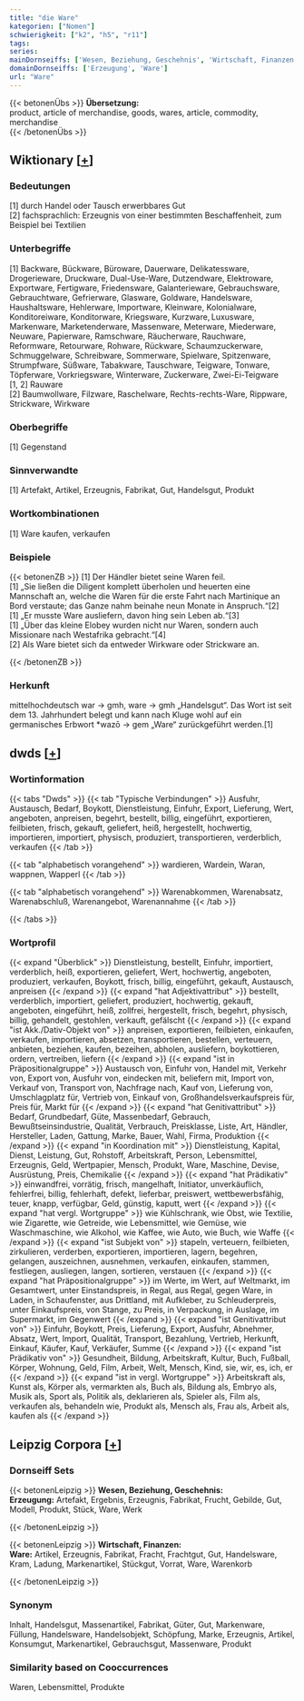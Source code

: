 ```yaml
---
title: "die Ware"
kategorien: ["Nomen"]
schwierigkeit: ["k2", "h5", "r11"]
tags:
series:
mainDornseiffs: ['Wesen, Beziehung, Geschehnis', 'Wirtschaft, Finanzen']
domainDornseiffs: ['Erzeugung', 'Ware']
url: "Ware"
---
```


{{< betonenÜbs >}}
**Übersetzung:**  
product, article of merchandise, goods, wares, article, commodity, merchandise  
{{< /betonenÜbs >}}

## Wiktionary [[+](https://de.wiktionary.org/wiki/Ware)]

### Bedeutungen
[1] durch Handel oder Tausch erwerbbares Gut  
[2] fachsprachlich: Erzeugnis von einer bestimmten Beschaffenheit, zum Beispiel bei Textilien  

### Unterbegriffe
[1] Backware, Bückware, Büroware, Dauerware, Delikatessware, Drogerieware, Druckware, Dual-Use-Ware, Dutzendware, Elektroware, Exportware, Fertigware, Friedensware, Galanterieware, Gebrauchsware, Gebrauchtware, Gefrierware, Glasware, Goldware, Handelsware, Haushaltsware, Hehlerware, Importware, Kleinware, Kolonialware, Konditoreiware, Konditorware, Kriegsware, Kurzware, Luxusware, Markenware, Marketenderware, Massenware, Meterware, Miederware, Neuware, Papierware, Ramschware, Räucherware, Rauchware, Reformware, Retourware, Rohware, Rückware, Schaumzuckerware, Schmuggelware, Schreibware, Sommerware, Spielware, Spitzenware, Strumpfware, Süßware, Tabakware, Tauschware, Teigware, Tonware, Töpferware, Vorkriegsware, Winterware, Zuckerware, Zwei-Ei-Teigware  
[1, 2] Rauware  
[2] Baumwollware, Filzware, Raschelware, Rechts-rechts-Ware, Rippware, Strickware, Wirkware  

### Oberbegriffe
[1] Gegenstand  

### Sinnverwandte
[1] Artefakt, Artikel, Erzeugnis, Fabrikat, Gut, Handelsgut, Produkt  

### Wortkombinationen
[1] Ware kaufen, verkaufen  

### Beispiele
{{< betonenZB >}}
[1] Der Händler bietet seine Waren feil.  
[1] „Sie ließen die Diligent komplett überholen und heuerten eine Mannschaft an, welche die Waren für die erste Fahrt nach Martinique an Bord verstaute; das Ganze nahm beinahe neun Monate in Anspruch.“[2]  
[1] „Er musste Ware ausliefern, davon hing sein Leben ab.“[3]  
[1] „Über das kleine Elobey wurden nicht nur Waren, sondern auch Missionare nach Westafrika gebracht.“[4]  
[2] Als Ware bietet sich da entweder Wirkware oder Strickware an.  

{{< /betonenZB >}}
### Herkunft
mittelhochdeutsch war → gmh, ware → gmh „Handelsgut“. Das Wort ist seit dem 13. Jahrhundert belegt und kann nach Kluge wohl auf ein germanisches Erbwort *wazō → gem „Ware“ zurückgeführt werden.[1]  



## dwds [[+](https://www.dwds.de/wb/Ware)]

### Wortinformation
{{< tabs "Dwds" >}}
{{< tab "Typische Verbindungen" >}}
Ausfuhr, Austausch, Bedarf, Boykott, Dienstleistung, Einfuhr, Export, Lieferung, Wert, angeboten, anpreisen, begehrt, bestellt, billig, eingeführt, exportieren, feilbieten, frisch, gekauft, geliefert, heiß, hergestellt, hochwertig, importieren, importiert, physisch, produziert, transportieren, verderblich, verkaufen
{{< /tab >}}

{{< tab "alphabetisch vorangehend" >}}
wardieren, Wardein, Waran, wappnen, Wapperl
{{< /tab >}}

{{< tab "alphabetisch vorangehend" >}}
Warenabkommen, Warenabsatz, Warenabschluß, Warenangebot, Warenannahme
{{< /tab >}}

{{< /tabs >}}

### Wortprofil
{{< expand "Überblick" >}} Dienstleistung, bestellt, Einfuhr, importiert, verderblich, heiß, exportieren, geliefert, Wert, hochwertig, angeboten, produziert, verkaufen, Boykott, frisch, billig, eingeführt, gekauft, Austausch, anpreisen {{< /expand >}}
{{< expand "hat Adjektivattribut" >}} bestellt, verderblich, importiert, geliefert, produziert, hochwertig, gekauft, angeboten, eingeführt, heiß, zollfrei, hergestellt, frisch, begehrt, physisch, billig, gehandelt, gestohlen, verkauft, gefälscht {{< /expand >}}
{{< expand "ist Akk./Dativ-Objekt von" >}} anpreisen, exportieren, feilbieten, einkaufen, verkaufen, importieren, absetzen, transportieren, bestellen, verteuern, anbieten, beziehen, kaufen, bezeihen, abholen, ausliefern, boykottieren, ordern, vertreiben, liefern {{< /expand >}}
{{< expand "ist in Präpositionalgruppe" >}} Austausch von, Einfuhr von, Handel mit, Verkehr von, Export von, Ausfuhr von, eindecken mit, beliefern mit, Import von, Verkauf von, Transport von, Nachfrage nach, Kauf von, Lieferung von, Umschlagplatz für, Vertrieb von, Einkauf von, Großhandelsverkaufspreis für, Preis für, Markt für {{< /expand >}}
{{< expand "hat Genitivattribut" >}} Bedarf, Grundbedarf, Güte, Massenbedarf, Gebrauch, Bewußtseinsindustrie, Qualität, Verbrauch, Preisklasse, Liste, Art, Händler, Hersteller, Laden, Gattung, Marke, Bauer, Wahl, Firma, Produktion {{< /expand >}}
{{< expand "in Koordination mit" >}} Dienstleistung, Kapital, Dienst, Leistung, Gut, Rohstoff, Arbeitskraft, Person, Lebensmittel, Erzeugnis, Geld, Wertpapier, Mensch, Produkt, Ware, Maschine, Devise, Ausrüstung, Preis, Chemikalie {{< /expand >}}
{{< expand "hat Prädikativ" >}} einwandfrei, vorrätig, frisch, mangelhaft, Initiator, unverkäuflich, fehlerfrei, billig, fehlerhaft, defekt, lieferbar, preiswert, wettbewerbsfähig, teuer, knapp, verfügbar, Geld, günstig, kaputt, wert {{< /expand >}}
{{< expand "hat vergl. Wortgruppe" >}} wie Kühlschrank, wie Obst, wie Textilie, wie Zigarette, wie Getreide, wie Lebensmittel, wie Gemüse, wie Waschmaschine, wie Alkohol, wie Kaffee, wie Auto, wie Buch, wie Waffe {{< /expand >}}
{{< expand "ist Subjekt von" >}} stapeln, verteuern, feilbieten, zirkulieren, verderben, exportieren, importieren, lagern, begehren, gelangen, auszeichnen, ausnehmen, verkaufen, einkaufen, stammen, festliegen, ausliegen, langen, sortieren, verstauen {{< /expand >}}
{{< expand "hat Präpositionalgruppe" >}} im Werte, im Wert, auf Weltmarkt, im Gesamtwert, unter Einstandspreis, in Regal, aus Regal, gegen Ware, in Laden, in Schaufenster, aus Drittland, mit Aufkleber, zu Schleuderpreis, unter Einkaufspreis, von Stange, zu Preis, in Verpackung, in Auslage, im Supermarkt, im Gegenwert {{< /expand >}}
{{< expand "ist Genitivattribut von" >}} Einfuhr, Boykott, Preis, Lieferung, Export, Ausfuhr, Abnehmer, Absatz, Wert, Import, Qualität, Transport, Bezahlung, Vertrieb, Herkunft, Einkauf, Käufer, Kauf, Verkäufer, Summe {{< /expand >}}
{{< expand "ist Prädikativ von" >}} Gesundheit, Bildung, Arbeitskraft, Kultur, Buch, Fußball, Körper, Wohnung, Geld, Film, Arbeit, Welt, Mensch, Kind, sie, wir, es, ich, er {{< /expand >}}
{{< expand "ist in vergl. Wortgruppe" >}} Arbeitskraft als, Kunst als, Körper als, vermarkten als, Buch als, Bildung als, Embryo als, Musik als, Sport als, Politik als, deklarieren als, Spieler als, Film als, verkaufen als, behandeln wie, Produkt als, Mensch als, Frau als, Arbeit als, kaufen als {{< /expand >}}

## Leipzig Corpora [[+](https://corpora.uni-leipzig.de/en/res?word=Ware&corpusId=deu_newscrawl-public_2018)]

### Dornseiff Sets
{{< betonenLeipzig >}}
**Wesen, Beziehung, Geschehnis:**  
**Erzeugung:** Artefakt, Ergebnis, Erzeugnis, Fabrikat, Frucht, Gebilde, Gut, Modell, Produkt, Stück, Ware, Werk  

{{< /betonenLeipzig >}}


{{< betonenLeipzig >}}
**Wirtschaft, Finanzen:**  
**Ware:** Artikel, Erzeugnis, Fabrikat, Fracht, Frachtgut, Gut, Handelsware, Kram, Ladung, Markenartikel, Stückgut, Vorrat, Ware, Warenkorb  

{{< /betonenLeipzig >}}

### Synonym
Inhalt, Handelsgut, Massenartikel, Fabrikat, Güter, Gut, Markenware, Füllung, Handelsware, Handelsobjekt, Schöpfung, Marke, Erzeugnis, Artikel, Konsumgut, Markenartikel, Gebrauchsgut, Massenware, Produkt


### Similarity based on Cooccurrences
Waren, Lebensmittel, Produkte

